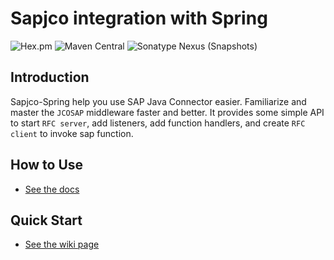 # Sapjco integration with Spring

![Hex.pm](https://img.shields.io/hexpm/l/plug.svg?color=green)
![Maven Central](https://img.shields.io/maven-central/v/com.github.virtualcry/sapjco-spring.svg)
![Sonatype Nexus (Snapshots)](https://img.shields.io/nexus/snapshots/https/oss.sonatype.org/com.github.virtualcry/sapjco-spring.svg)


## Introduction
Sapjco-Spring help you use SAP Java Connector easier. Familiarize and master the `JCOSAP` middleware faster and better. It provides some simple API to start `RFC server`, 
add listeners, add function handlers, and create `RFC client` to invoke sap function.


## How to Use
* [See the docs](https://gitlab.yanzx-dev.cn/sapjco/sapjco-spring/wikis/How-to-Use "See the docs") 
      
      
## Quick Start
* [See the wiki page](https://gitlab.yanzx-dev.cn/sapjco/sapjco-spring/wikis/Quick-Start "See the wiki page") 

